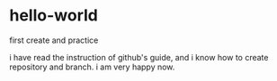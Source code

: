 # hello-world
first create and practice

i have read the instruction of github's guide, and i know how to create repository and branch.
i am very happy now.
